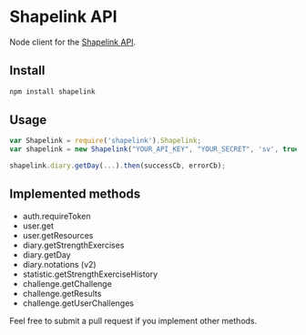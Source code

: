 Shapelink API
===================

Node client for the [Shapelink API](http://developer.shapelink.com/index.php/Main_Page).

## Install

```javascript
npm install shapelink
```

## Usage

```javascript
var Shapelink = require('shapelink').Shapelink;
var shapelink = new Shapelink("YOUR_API_KEY", "YOUR_SECRET", 'sv', true);

shapelink.diary.getDay(...).then(successCb, errorCb);
```

## Implemented methods

* auth.requireToken
* user.get
* user.getResources
* diary.getStrengthExercises
* diary.getDay
* diary.notations (v2)
* statistic.getStrengthExerciseHistory
* challenge.getChallenge
* challenge.getResults
* challenge.getUserChallenges

Feel free to submit a pull request if you implement other methods.
